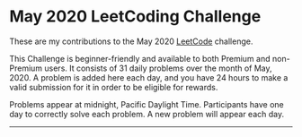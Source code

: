 # May 2020 LeetCoding Challenge

These are my contributions to the May 2020 [LeetCode][1] challenge.

This Challenge is beginner-friendly and available to both Premium
and non-Premium users. It consists of 31 daily problems over the
month of May, 2020.
A problem is added here each day, and you have 24 hours
to make a valid submission for it in order to be eligible for rewards.

Problems appear at midnight, Pacific Daylight Time.
Participants have one day to correctly solve each problem.
A new problem will appear each day.

---

[1]: https://leetcode.com/explore/featured/card/may-leetcoding-challenge/